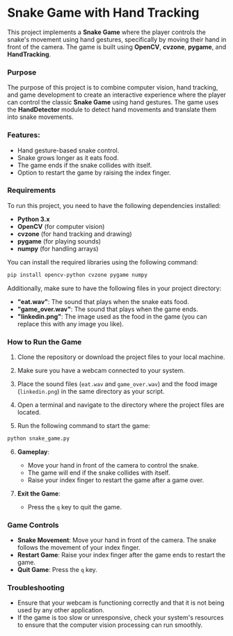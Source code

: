 
# Snake Game with Hand Tracking

This project implements a **Snake Game** where the player controls the snake's movement using hand gestures, specifically by moving their hand in front of the camera. The game is built using **OpenCV**, **cvzone**, **pygame**, and **HandTracking**.

### Purpose
The purpose of this project is to combine computer vision, hand tracking, and game development to create an interactive experience where the player can control the classic **Snake Game** using hand gestures. The game uses the **HandDetector** module to detect hand movements and translate them into snake movements.

### Features:
- Hand gesture-based snake control.
- Snake grows longer as it eats food.
- The game ends if the snake collides with itself.
- Option to restart the game by raising the index finger.

### Requirements

To run this project, you need to have the following dependencies installed:

- **Python 3.x**
- **OpenCV** (for computer vision)
- **cvzone** (for hand tracking and drawing)
- **pygame** (for playing sounds)
- **numpy** (for handling arrays)
  
You can install the required libraries using the following command:

```bash
pip install opencv-python cvzone pygame numpy
```

Additionally, make sure to have the following files in your project directory:
- **"eat.wav"**: The sound that plays when the snake eats food.
- **"game_over.wav"**: The sound that plays when the game ends.
- **"linkedin.png"**: The image used as the food in the game (you can replace this with any image you like).

### How to Run the Game

1. Clone the repository or download the project files to your local machine.
   
2. Make sure you have a webcam connected to your system.

3. Place the sound files (`eat.wav` and `game_over.wav`) and the food image (`linkedin.png`) in the same directory as your script.

4. Open a terminal and navigate to the directory where the project files are located.

5. Run the following command to start the game:

```bash
python snake_game.py
```

6. **Gameplay**:
   - Move your hand in front of the camera to control the snake.
   - The game will end if the snake collides with itself.
   - Raise your index finger to restart the game after a game over.

7. **Exit the Game**:
   - Press the `q` key to quit the game.

### Game Controls

- **Snake Movement**: Move your hand in front of the camera. The snake follows the movement of your index finger.
- **Restart Game**: Raise your index finger after the game ends to restart the game.
- **Quit Game**: Press the `q` key.

### Troubleshooting

- Ensure that your webcam is functioning correctly and that it is not being used by any other application.
- If the game is too slow or unresponsive, check your system's resources to ensure that the computer vision processing can run smoothly.
